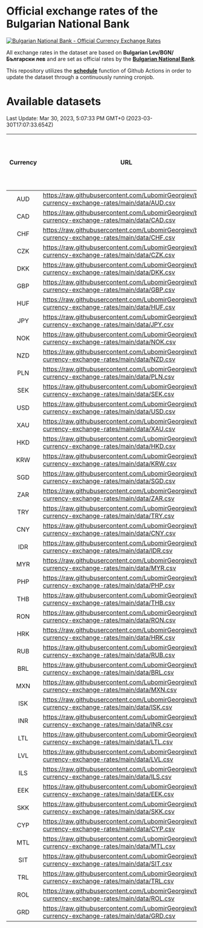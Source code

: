# Official exchange rates of the Bulgarian National Bank

[![Bulgarian National Bank - Official Currency Exchange Rates](https://github.com/LubomirGeorgiev/bnb-currency-exchange-rates/actions/workflows/update-rates.yml/badge.svg?branch=main)](https://github.com/LubomirGeorgiev/bnb-currency-exchange-rates/actions/workflows/update-rates.yml)

All exchange rates in the dataset are based on **Bulgarian Lev/BGN/Български лев** and are set as official rates by the [**Bulgarian National Bank**](https://www.bnb.bg/Statistics/StExternalSector/StExchangeRates/StERForeignCurrencies/index.htm?toLang=_EN).

This repository utilizes the [**schedule**](https://docs.github.com/en/actions/reference/events-that-trigger-workflows) function of Github Actions in order to update the dataset through a continuously running cronjob.

# Available datasets

<!-- START LINKS (DO NOT EVER FU*ING DELETE THIS COMMENT FOR THE LOVE OF YOUR LIFE!!! IF YOU ARE CURIOS HOW IT WORKS, YOU CAN HAVE A LOOK AT ./src/updateReadme.ts) -->

Last Update: Mar 30, 2023, 5:07:33 PM GMT+0 (2023-03-30T17:07:33.654Z)

| Currency | URL                                                                                             | Number of records | Number of missing days that were filled in |
| :------: | ----------------------------------------------------------------------------------------------- | :---------------: | :----------------------------------------: |
|   AUD    | https://raw.githubusercontent.com/LubomirGeorgiev/bnb-currency-exchange-rates/main/data/AUD.csv |       8451        |                    2610                    |
|   CAD    | https://raw.githubusercontent.com/LubomirGeorgiev/bnb-currency-exchange-rates/main/data/CAD.csv |       8451        |                    2610                    |
|   CHF    | https://raw.githubusercontent.com/LubomirGeorgiev/bnb-currency-exchange-rates/main/data/CHF.csv |       8451        |                    2610                    |
|   CZK    | https://raw.githubusercontent.com/LubomirGeorgiev/bnb-currency-exchange-rates/main/data/CZK.csv |       8451        |                    2610                    |
|   DKK    | https://raw.githubusercontent.com/LubomirGeorgiev/bnb-currency-exchange-rates/main/data/DKK.csv |       8451        |                    2610                    |
|   GBP    | https://raw.githubusercontent.com/LubomirGeorgiev/bnb-currency-exchange-rates/main/data/GBP.csv |       8451        |                    2610                    |
|   HUF    | https://raw.githubusercontent.com/LubomirGeorgiev/bnb-currency-exchange-rates/main/data/HUF.csv |       8451        |                    2610                    |
|   JPY    | https://raw.githubusercontent.com/LubomirGeorgiev/bnb-currency-exchange-rates/main/data/JPY.csv |       8451        |                    2610                    |
|   NOK    | https://raw.githubusercontent.com/LubomirGeorgiev/bnb-currency-exchange-rates/main/data/NOK.csv |       8451        |                    2610                    |
|   NZD    | https://raw.githubusercontent.com/LubomirGeorgiev/bnb-currency-exchange-rates/main/data/NZD.csv |       8451        |                    2610                    |
|   PLN    | https://raw.githubusercontent.com/LubomirGeorgiev/bnb-currency-exchange-rates/main/data/PLN.csv |       8451        |                    2610                    |
|   SEK    | https://raw.githubusercontent.com/LubomirGeorgiev/bnb-currency-exchange-rates/main/data/SEK.csv |       8451        |                    2610                    |
|   USD    | https://raw.githubusercontent.com/LubomirGeorgiev/bnb-currency-exchange-rates/main/data/USD.csv |       8451        |                    2610                    |
|   XAU    | https://raw.githubusercontent.com/LubomirGeorgiev/bnb-currency-exchange-rates/main/data/XAU.csv |       8451        |                    2612                    |
|   HKD    | https://raw.githubusercontent.com/LubomirGeorgiev/bnb-currency-exchange-rates/main/data/HKD.csv |       8149        |                    2519                    |
|   KRW    | https://raw.githubusercontent.com/LubomirGeorgiev/bnb-currency-exchange-rates/main/data/KRW.csv |       8149        |                    2519                    |
|   SGD    | https://raw.githubusercontent.com/LubomirGeorgiev/bnb-currency-exchange-rates/main/data/SGD.csv |       8149        |                    2519                    |
|   ZAR    | https://raw.githubusercontent.com/LubomirGeorgiev/bnb-currency-exchange-rates/main/data/ZAR.csv |       8149        |                    2519                    |
|   TRY    | https://raw.githubusercontent.com/LubomirGeorgiev/bnb-currency-exchange-rates/main/data/TRY.csv |       6631        |                    2049                    |
|   CNY    | https://raw.githubusercontent.com/LubomirGeorgiev/bnb-currency-exchange-rates/main/data/CNY.csv |       6511        |                    2013                    |
|   IDR    | https://raw.githubusercontent.com/LubomirGeorgiev/bnb-currency-exchange-rates/main/data/IDR.csv |       6511        |                    2013                    |
|   MYR    | https://raw.githubusercontent.com/LubomirGeorgiev/bnb-currency-exchange-rates/main/data/MYR.csv |       6511        |                    2013                    |
|   PHP    | https://raw.githubusercontent.com/LubomirGeorgiev/bnb-currency-exchange-rates/main/data/PHP.csv |       6511        |                    2013                    |
|   THB    | https://raw.githubusercontent.com/LubomirGeorgiev/bnb-currency-exchange-rates/main/data/THB.csv |       6511        |                    2013                    |
|   RON    | https://raw.githubusercontent.com/LubomirGeorgiev/bnb-currency-exchange-rates/main/data/RON.csv |       6452        |                    1995                    |
|   HRK    | https://raw.githubusercontent.com/LubomirGeorgiev/bnb-currency-exchange-rates/main/data/HRK.csv |       6421        |                    1985                    |
|   RUB    | https://raw.githubusercontent.com/LubomirGeorgiev/bnb-currency-exchange-rates/main/data/RUB.csv |       6117        |                    1888                    |
|   BRL    | https://raw.githubusercontent.com/LubomirGeorgiev/bnb-currency-exchange-rates/main/data/BRL.csv |       5541        |                    1716                    |
|   MXN    | https://raw.githubusercontent.com/LubomirGeorgiev/bnb-currency-exchange-rates/main/data/MXN.csv |       5541        |                    1716                    |
|   ISK    | https://raw.githubusercontent.com/LubomirGeorgiev/bnb-currency-exchange-rates/main/data/ISK.csv |       5455        |                    1692                    |
|   INR    | https://raw.githubusercontent.com/LubomirGeorgiev/bnb-currency-exchange-rates/main/data/INR.csv |       5174        |                    1602                    |
|   LTL    | https://raw.githubusercontent.com/LubomirGeorgiev/bnb-currency-exchange-rates/main/data/LTL.csv |       5153        |                    1582                    |
|   LVL    | https://raw.githubusercontent.com/LubomirGeorgiev/bnb-currency-exchange-rates/main/data/LVL.csv |       4790        |                    1470                    |
|   ILS    | https://raw.githubusercontent.com/LubomirGeorgiev/bnb-currency-exchange-rates/main/data/ILS.csv |       4450        |                    1383                    |
|   EEK    | https://raw.githubusercontent.com/LubomirGeorgiev/bnb-currency-exchange-rates/main/data/EEK.csv |       3998        |                    1224                    |
|   SKK    | https://raw.githubusercontent.com/LubomirGeorgiev/bnb-currency-exchange-rates/main/data/SKK.csv |       2970        |                    912                     |
|   CYP    | https://raw.githubusercontent.com/LubomirGeorgiev/bnb-currency-exchange-rates/main/data/CYP.csv |       2906        |                    890                     |
|   MTL    | https://raw.githubusercontent.com/LubomirGeorgiev/bnb-currency-exchange-rates/main/data/MTL.csv |       2604        |                    799                     |
|   SIT    | https://raw.githubusercontent.com/LubomirGeorgiev/bnb-currency-exchange-rates/main/data/SIT.csv |       2542        |                    778                     |
|   TRL    | https://raw.githubusercontent.com/LubomirGeorgiev/bnb-currency-exchange-rates/main/data/TRL.csv |       1818        |                    559                     |
|   ROL    | https://raw.githubusercontent.com/LubomirGeorgiev/bnb-currency-exchange-rates/main/data/ROL.csv |       1697        |                    524                     |
|   GRD    | https://raw.githubusercontent.com/LubomirGeorgiev/bnb-currency-exchange-rates/main/data/GRD.csv |        359        |                    107                     |

<!-- END LINKS (DO NOT EVER FU*ING DELETE THIS COMMENT FOR THE LOVE OF YOUR LIFE!!! IF YOU ARE CURIOS HOW IT WORKS, YOU CAN HAVE A LOOK AT ./src/updateReadme.ts) -->
